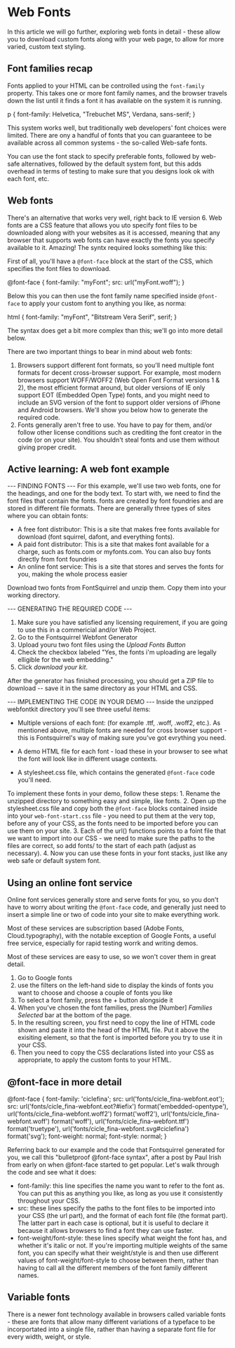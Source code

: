 # Web Fonts #
In this article we will go further, exploring web fonts in detail - these allow you to download custom fonts along with your web page, to allow for more varied, custom text styling.

## Font families recap ##
Fonts applied to your HTML can be controlled using the `font-family` property. This takes one or more font family names, and the browser travels down the list until it finds a font it has available on the system it is running.

p {
  font-family: Helvetica, "Trebuchet MS", Verdana, sans-serif;
}

This system works well, but traditionally web developers' font choices were limited. There are ony a handful of fonts that you can guaranteee to be available across all common systems - the so-called Web-safe fonts.

You can use the font stack to specify preferable fonts, followed by web-safe alternatives, followed by the default system font, but this adds overhead in terms of testing to make sure that you designs look ok with each font, etc.

## Web fonts ##
There's an alternative that works very well, right back to IE version 6. Web fonts are a CSS feature that allows you uto specify font files to be downloaded along with your websites as it is accessed, meaning that any browser that supports web fonts can have exactly the fonts you specify available to it. Amazing! The syntx required looks something like this: 

First of all, you'll have a  `@font-face` block at the start of the CSS, which specifies the font files to download.

@font-face {
  font-family: "myFont";
  src: url("myFont.woff");
}

Below this you can then use the font family name specified inside `@font-face` to apply your custom font to anything you like, as norma:

html {
  font-family: "myFont", "Bitstream Vera Serif", serif;
}

The syntax does get a bit more complex than this; we'll go into more detail below. 

There are two important things to bear in mind about web fonts:

  1. Browsers support different font formats, so you'll need multiple font formats for decent cross-browser support. For example, most modern browsers support WOFF/WOFF2 (Web Open Font Format versions 1 & 2), the most efficient format around, but older versions of IE only support EOT (Embedded Open Type) fonts, and you might need to include an SVG version of the font to support older versions of iPhone and Android browsers. We'll show you below how to generate the required code.
  2. Fonts generally aren't free to use. You have to pay for them, and/or follow other license conditions such as crediting the font creator in the code (or on your site). You shouldn't steal fonts and use them without giving proper credit.

## Active learning: A web font example ##

--- FINDING FONTS ---
For this example, we'll use two web fonts, one for the headings, and one for the body text. To start with, we need to find the font files that contain the fonts. fonts are created by font foundries and are stored in different file formats. There are generally three types of sites where you can obtain fonts: 
  * A free font distributor: This is a site that makes free fonts available for download (font squirrel, dafont, and everything fonts).
  * A paid font distributor: This is a site that makes font available for a charge, such as fonts.com or myfonts.com. You can also buy fonts directly from font foundries
  * An online font service: This is a site that stores and serves the fonts for you, making the whole process easier

Download two fonts from FontSquirrel and unzip them. Copy them into your working directory.

--- GENERATING THE REQUIRED CODE ---
  1. Make sure you have satisfied any licensing requirement, if you are going to use this in a commericial and/or Web Project.
  2. Go to the Fontsquirrel Webfont Generator
  3. Upload youru two font files using the *Upload Fonts Button*
  4. Check the checkbox labeled "Yes, the fonts i'm uploading are legally elligible for the web embedding."
  5. Click *download your kit*.

After the generator has finished processing, you should get a ZIP file to download -- save it in the same directory as your HTML and CSS.

--- IMPLEMENTING THE CODE IN YOUR DEMO ---
Inside the unzipped webfontkit directory  you'll see three useful items:
  * Multiple versions of each font: (for example .ttf, .woff, .woff2, etc.). As mentioned above, multiple fonts are needed for cross browser support -
  this is Fontsquirrel's way of making sure you've got evrything you need.
  
  * A demo HTML file for each font - load these in your browser to see what the font will look like in different usage contexts.

  * A stylesheet.css file, which contains the generated `@font-face` code you'll need.

  To implement these fonts in your demo, follow these steps:
    1. Rename the unzipped directory to something easy and simple, like fonts.
    2. Open up the stylesheet.css file and copy both the `@font-face` blocks contained inside into your `web-font-start.css` file - you need to put them at the very top, before any of your CSS, as the fonts need to be imported before you can use them on your site.
    3. Each of the url() functions points to a foint file that we want to import into our CSS - we need to make sure the paths to the files are correct, so add fonts/ to the start of each path (adjust as necessary).
    4. Now you can use these fonts in your font stacks, just like any web safe or default system font.

## Using an online font service ##
Online font services generally store and serve fonts for you, so you don't have to worry about writing the `@font-face` code, and generally just need to insert a simple line or two of code into your site to make everything work.

Most of these services are subscription based (Adobe Fonts, Cloud.typography), with the notable exception of Google Fonts, a useful free service, especially for rapid testing worrk and writing demos.

Most of these services are easy to use, so we won't cover them in great detail.

  1. Go to Google fonts
  2. use the filters on the left-hand side to display the kinds of fonts you want to choose and choose a couple of fonts you like
  3. To select a font family, press the + button alongside it
  4. When you've chosen the font families, press the [Number] *Families Selected* bar at the bottom of the page.
  5. In the resulting screen, you first need to copy the line of HTML code shown and paste it into the head of the HTML file. Put it above the exisiting <link> element, so that the font is imported before you try to use it in your CSS.
  6. Then you need to copy the CSS declarations listed into your CSS as appropriate, to apply the custom fonts to your HTML.

  ## @font-face in more detail ##
@font-face {
  font-family: 'ciclefina';
  src: url('fonts/cicle_fina-webfont.eot');
  src: url('fonts/cicle_fina-webfont.eot?#iefix') format('embedded-opentype'),
         url('fonts/cicle_fina-webfont.woff2') format('woff2'),
         url('fonts/cicle_fina-webfont.woff') format('woff'),
         url('fonts/cicle_fina-webfont.ttf') format('truetype'),
         url('fonts/cicle_fina-webfont.svg#ciclefina') format('svg');
  font-weight: normal;
  font-style: normal;
}

Referring back to our example and the code that Fontsquirrel generated for you, we call this "bulletproof @font-face syntax", after a post by Paul Irish from early on when @font-face started to get popular. Let's walk through the code and see what it does:
  * font-family: this line specifies the name you want to refer to the font as. You can put this as anything you like, as long as you use it consistently throughout your CSS.
  * src: these lines specify the paths to the font files to be imported into your CSS (the url part), and the format of each font file (the format part). The latter part in each case is optional, but it is useful to declare it because it allows browsers to find a font they can use faster.
  * font-weight/font-style: these lines specify what weight the font has, and whether it's italic or not. If you're importing multiple weights of the same font, you can specify what their weight/style is and then use different values of font-weight/font-style to choose between them, rather than having to call all the different members of the font family different names.

## Variable fonts ##
There is a newer font technology available in browsers called variable fonts - these are fonts that allow many different variations of a typeface to be incorportated into a single file, rather than having a separate font file for every width, weight, or style.



